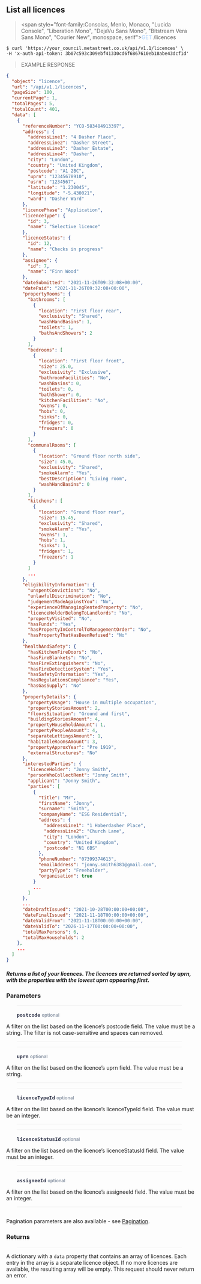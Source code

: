 ## List all licences

> <span style="font-family:Consolas, Menlo, Monaco, \"Lucida Console\", \"Liberation Mono\", \"DejaVu Sans Mono\", \"Bitstream Vera Sans Mono\", \"Courier New\", monospace, serif"><span style="color:#a4cdfe">GET</span> /licences</span>

```shell
$ curl 'https://your_council.metastreet.co.uk/api/v1.1/licences' \
-H 'x-auth-api-token: 3b07c593c309ebf41330cd6f6867610eb18abe43dcf1d'
```

> EXAMPLE RESPONSE

```json
{
  "object": "licence",
  "url": "/api/v1.1/licences",
  "pageSize": 100,
  "currentPage": 1,
  "totalPages": 5,
  "totalCount": 401,
  "data": [
    {
      "referenceNumber": "YCO-583484913397",
      "address": {
        "addressLine1": "4 Dasher Place",
        "addressLine2": "Dasher Street",
        "addressLine3": "Dasher Estate",
        "addressLine4": "Dasher",
        "city": "London",
        "country": "United Kingdom",
        "postcode": "A1 2BC",
        "uprn": "12345678910",
        "usrn": "1234567",
        "latitude": "1.230045",
        "longitude": "-5.430021",
        "ward": "Dasher Ward"
      },
      "licencePhase": "Application",
      "licenceType": {
        "id": 3,
        "name": "Selective licence"
      },
      "licenceStatus": {
        "id": 12,
        "name": "Checks in progress"
      },
      "assignee": {
        "id": 7,
        "name": "Finn Wood"
      },
      "dateSubmitted": "2021-11-26T09:32:08+00:00",
      "datePaid": "2021-11-26T09:32:08+00:00",
      "propertyRooms": {
        "bathrooms": [
          {
            "location": "First floor rear",
            "exclusivity": "Shared",
            "washHandBasins": 1,
            "toilets": 1,
            "bathsAndShowers": 2
          }
        ],
        "bedrooms": [
          {
            "location": "First floor front",
            "size": 25.0,
            "exclusivity": "Exclusive",
            "bathroomFacilities": "No",
            "washBasins": 0,
            "toilets": 0,
            "bathShower": 0,
            "kitchenFacilities": "No",
            "ovens": 0,
            "hobs": 0,
            "sinks": 0,
            "fridges": 0,
            "freezers": 0
          }
        ],
        "communalRooms": [
          {
            "location": "Ground floor north side",
            "size": 45.0,
            "exclusivity": "Shared",
            "smokeAlarm": "Yes",
            "bestDescription": "Living room",
            "washHandBasins": 0
          }
        ],
        "kitchens": [
          {
            "location": "Ground floor rear",
            "size": 15.45,
            "exclusivity": "Shared",
            "smokeAlarm": "Yes",
            "ovens": 1,
            "hobs": 1,
            "sinks": 1,
            "fridges": 1,
            "freezers": 1
          }
        ]
        ...
      },
      "eligibilityInformation": {
        "unspentConvictions": "No",
        "unlawfulDiscrimination": "No",
        "judgementMadeAgainstYou": "No",
        "experienceOfManagingRentedProperty": "No",
        "licenceHolderBelongToLandlords": "No",
        "propertyVisited": "No",
        "hasFunds": "Yes",
        "hasPropertyInControlToManagementOrder": "No",
        "hasPropertyThatHasBeenRefused": "No"
      },
      "healthAndSafety": {
        "hasKitchenFireDoors": "No",
        "hasFireBlankets": "No",
        "hasFireExtinguishers": "No",
        "hasFireDetectionSystem": "Yes",
        "hasSafetyInformation": "Yes",
        "hasRegulationsCompliance": "Yes",
        "hasGasSupply": "No"
      },
      "propertyDetails": {
        "propertyUsage": "House in multiple occupation",
        "propertyStoriesAmount": 2,
        "floorsSituation": "Ground and first",
        "buildingStoriesAmount": 4,
        "propertyHouseholdAmount": 1,
        "propertyPeopleAmount": 4,
        "separateLettingsAmount": 1,
        "habitableRoomsAmount": 3,
        "propertyApproxYear": "Pre 1919",
        "externalStructures": "No"
      },
      "interestedParties": {
        "licenceHolder": "Jonny Smith",
        "personWhoCollectRent": "Jonny Smith",
        "applicant": "Jonny Smith",
        "parties": [
          {
            "title": "Mr",
            "firstName": "Jonny",
            "surname": "Smith",
            "companyName": "ESG Residential",
            "address": {
              "addressLine1": "1 Haberdasher Place",
              "addressLine2": "Church Lane",
              "city": "London",
              "country": "United Kingdom",
              "postcode": "N1 6BS"
            },
            "phoneNumber": "07399374613",
            "emailAddress": "jonny.smith6381@gmail.com",
            "partyType": "Freeholder",
            "organisation": true
          }
          ...
        ]
      },
      ...
      "dateDraftIssued": "2021-10-28T00:00:00+00:00",
      "dateFinalIssued": "2021-11-18T00:00:00+00:00",
      "dateValidFrom": "2021-11-18T00:00:00+00:00",
      "dateValidTo": "2026-11-17T00:00:00+00:00",
      "totalMaxPersons": 6,
      "totalMaxHouseholds": 2
    },
    ...
  ]
}
```




##### Returns a list of your licences. The licences are returned sorted by uprn, with the properties with the lowest uprn appearing first.

### Parameters

<p style="max-width:440px; margin-bottom:0; margin-left:28px; padding-top:15px; padding-left:0px; border-top-style:solid; border-top-color:#eee; border-top-width:1px">
<span style="font-size:13px; font-weight:700; color:#2a2f45; font-family:Menlo, Consolas, monospace">postcode</span> <span style="font-size:12px; font-weight:600; color:#8792a2">optional</span>
</p>

A filter on the list based on the licence’s postcode field. The value must be a string.  The filter is not case-sensitive and spaces can removed.

<p style="max-width:440px; margin-bottom:0; margin-left:28px; border-bottom-style:solid; border-bottom-color:#eee; border-bottom-width:1px"></p>

<p style="max-width:440px; margin-bottom:0; margin-left:28px; padding-top:15px; padding-left:0px; border-top-style:solid; border-top-color:#eee; border-top-width:1px">
<span style="font-size:13px; font-weight:700; color:#2a2f45; font-family:Menlo, Consolas, monospace">uprn</span> <span style="font-size:12px; font-weight:600; color:#8792a2">optional</span>
</p>

A filter on the list based on the licence’s uprn field. The value must be a string.

<p style="max-width:440px; margin-bottom:0; margin-left:28px; border-bottom-style:solid; border-bottom-color:#eee; border-bottom-width:1px"></p>

<p style="max-width:440px; margin-bottom:0; margin-left:28px; padding-top:15px; padding-left:0px; border-top-style:solid; border-top-color:#eee; border-top-width:1px">
<span style="font-size:13px; font-weight:700; color:#2a2f45; font-family:Menlo, Consolas, monospace">licenceTypeId</span> <span style="font-size:12px; font-weight:600; color:#8792a2">optional</span>
</p>

A filter on the list based on the licence’s licenceTypeId field. The value must be an integer.

<p style="max-width:440px; margin-bottom:0; margin-left:28px; border-bottom-style:solid; border-bottom-color:#eee; border-bottom-width:1px"></p>

<p style="max-width:440px; margin-bottom:0; margin-left:28px; padding-top:15px; padding-left:0px; border-top-style:solid; border-top-color:#eee; border-top-width:1px">
<span style="font-size:13px; font-weight:700; color:#2a2f45; font-family:Menlo, Consolas, monospace">licenceStatusId</span> <span style="font-size:12px; font-weight:600; color:#8792a2">optional</span>
</p>

A filter on the list based on the licence’s licenceStatusId field. The value must be an integer.

<p style="max-width:440px; margin-bottom:0; margin-left:28px; border-bottom-style:solid; border-bottom-color:#eee; border-bottom-width:1px"></p>

<p style="max-width:440px; margin-bottom:0; margin-left:28px; padding-top:15px; padding-left:0px; border-top-style:solid; border-top-color:#eee; border-top-width:1px">
<span style="font-size:13px; font-weight:700; color:#2a2f45; font-family:Menlo, Consolas, monospace">assigneeId</span> <span style="font-size:12px; font-weight:600; color:#8792a2">optional</span>
</p>

A filter on the list based on the licence’s assigneeId field. The value must be an integer.

<p style="max-width:440px; margin-bottom:0; margin-left:28px; border-bottom-style:solid; border-bottom-color:#eee; border-bottom-width:1px"></p>


<p style="padding-top:15px">
Pagination parameters are also available - see <a href="/?shell#pagination">Pagination</a>.
</p>


### Returns

<p style="max-width:440px; margin-bottom:15px; margin-left:28px; border-bottom-style:solid; border-bottom-color:#eee; border-bottom-width:1px"></p>

A dictionary with a `data` property that contains an array of licences.  Each entry in the array is a separate licence object. If no more licences are available, the resulting array will be empty. This request should never return an error.
